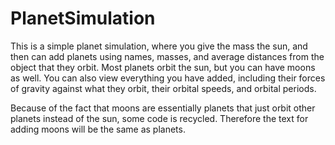 # PlanetSimulation
This is a simple planet simulation, where you give the mass the sun, and then can add planets using names, masses, and average distances from the object that they orbit. Most planets orbit the sun, but you can have moons as well. You can also view everything you have added, including their forces of gravity against what they orbit, their orbital speeds, and orbital periods.

Because of the fact that moons are essentially planets that just orbit other planets instead of the sun, some code is recycled. Therefore the text for adding moons will be the same as planets.
